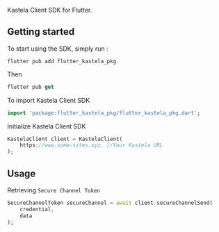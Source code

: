 Kastela Client SDK for Flutter.

## Getting started

To start using the SDK, simply run :
```
flutter pub add flutter_kastela_pkg
```
Then
```dart
flutter pub get
```

To import Kastela Client SDK
```dart
import 'package:flutter_kastela_pkg/flutter_kastela_pkg.dart';
```
Initialize Kastela Client SDK
```dart
KastelaClient client = KastelaClient(
	https://www.some-sites.xyz, //Your Kastela URL
);
```

## Usage
Retrieving `Secure Channel Token`

```dart  
SecureChannelToken secureChannel = await client.secureChannelSend(
	credential,
	data
);
```